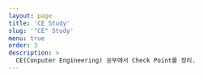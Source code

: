 ```yaml
---
layout: page
title: 'CE Study'
slug: '"CE" Study'
menu: true
order: 3
description: >
  CE(Conputer Engineering) 공부에서 Check Point를 정리.
---
```

